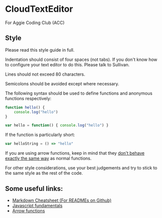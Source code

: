 # CloudTextEditor
For Aggie Coding Club (ACC)

## Style

Please read this style guide in full.

Indentation should consist of four spaces (not tabs). If you don't know how to configure your text editor to do this. Please talk to Sullivan.

Lines should not exceed 80 characters.

Semicolons should be avoided except where necessary.

The following syntax should be used to define functions and anonymous functions respectively:

```javascript
function hello() {
    console.log("hello")
}

var hello = function() { console.log("hello") }
```

If the function is particularly short:

```javascript
var helloString = () => "hello"
```

If you are using arrow functions, keep in mind that they [don't behave exactly the same way](https://zendev.com/2018/10/01/javascript-arrow-functions-how-why-when.html) as normal functions.

For other style considerations, use your best judgements and try to stick to the same style as the rest of the code.

## Some useful links:

- [Markdown Cheatsheet (For READMEs on Github)](https://github.com/adam-p/markdown-here/wiki/Markdown-Cheatsheet)
- [Javascript fundamentals](https://javascript.info/first-steps)
- [Arrow functions](https://zendev.com/2018/10/01/javascript-arrow-functions-how-why-when.html)